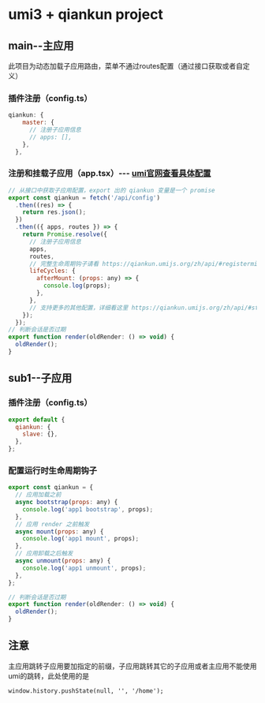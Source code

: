 # umi3 + qiankun project

## main--主应用

此项目为动态加载子应用路由，菜单不通过routes配置（通过接口获取或者自定义）

### 插件注册（config.ts）

```javascript
qiankun: {
    master: {
      // 注册子应用信息
      // apps: [],
    },
  },
```

### 注册和挂载子应用（app.tsx）--- [umi官网查看具体配置](https://v3.umijs.org/zh-CN/plugins/plugin-qiankun)

```js
// 从接口中获取子应用配置，export 出的 qiankun 变量是一个 promise
export const qiankun = fetch('/api/config')
  .then((res) => {
    return res.json();
  })
  .then(({ apps, routes }) => {
    return Promise.resolve({
      // 注册子应用信息
      apps,
      routes,
      // 完整生命周期钩子请看 https://qiankun.umijs.org/zh/api/#registermicroapps-apps-lifecycles
      lifeCycles: {
        afterMount: (props: any) => {
          console.log(props);
        },
      },
      // 支持更多的其他配置，详细看这里 https://qiankun.umijs.org/zh/api/#start-opts
    });
  });
// 判断会话是否过期
export function render(oldRender: () => void) {
  oldRender();
}
```

## sub1--子应用

### 插件注册（config.ts）

```javascript
export default {
  qiankun: {
    slave: {},
  },
};
```

### 配置运行时生命周期钩子

```javascript
export const qiankun = {
  // 应用加载之前
  async bootstrap(props: any) {
    console.log('app1 bootstrap', props);
  },
  // 应用 render 之前触发
  async mount(props: any) {
    console.log('app1 mount', props);
  },
  // 应用卸载之后触发
  async unmount(props: any) {
    console.log('app1 unmount', props);
  },
};

// 判断会话是否过期
export function render(oldRender: () => void) {
  oldRender();
}
```

## 注意

主应用跳转子应用要加指定的前缀，子应用跳转其它的子应用或者主应用不能使用umi的跳转，此处使用的是

`window.history.pushState(null, '', '/home');`

